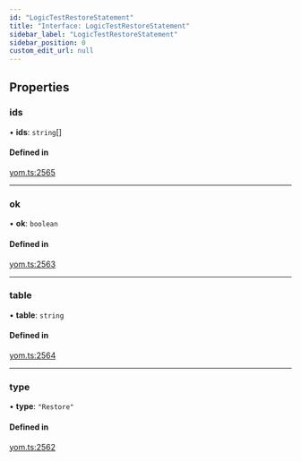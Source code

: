```yaml
---
id: "LogicTestRestoreStatement"
title: "Interface: LogicTestRestoreStatement"
sidebar_label: "LogicTestRestoreStatement"
sidebar_position: 0
custom_edit_url: null
---
```


## Properties

### ids

• **ids**: `string`[]

#### Defined in

[yom.ts:2565](https://github.com/yolmio/boost/blob/964b449/src/yom.ts#L2565)

___

### ok

• **ok**: `boolean`

#### Defined in

[yom.ts:2563](https://github.com/yolmio/boost/blob/964b449/src/yom.ts#L2563)

___

### table

• **table**: `string`

#### Defined in

[yom.ts:2564](https://github.com/yolmio/boost/blob/964b449/src/yom.ts#L2564)

___

### type

• **type**: ``"Restore"``

#### Defined in

[yom.ts:2562](https://github.com/yolmio/boost/blob/964b449/src/yom.ts#L2562)
